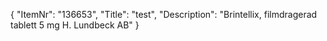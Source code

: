 {
  "ItemNr": "136653",
  "Title": "test",
  "Description": "Brintellix, filmdragerad tablett 5 mg H. Lundbeck AB"
}